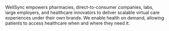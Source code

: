 WellSync empowers pharmacies, direct-to-consumer companies, labs, large employers, and healthcare innovators to deliver scalable virtual care experiences under their own brands.
We enable health on demand, allowing patients to access healthcare when and where they need it.
